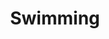 ---
title: Swimming
year: 2022
description: swimming description. 
featured_image: /images/2022/January/minty/minty-1.jpg
price: $360 USD  |  $455 CAD
paypal-button-id: QZSWZA7M5QVHG
collection: Wintry Creations
images-folder: /images/2022/January/swimming
layout: painting-collection-left
materials: acrylic, pencil & crayon on canvas
size: 24 x 30"
---